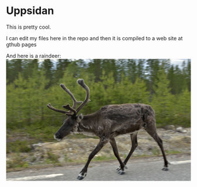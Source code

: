 # Uppsidan

This is pretty cool.

I can edit my files here in the repo and then it is compiled to a web site at gthub pages

And here is a raindeer:
![raindeer](20150713_185711_4672.jpg)
